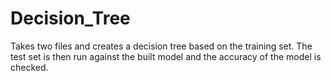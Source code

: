 # Decision_Tree
Takes two files and creates a decision tree based on the training set. The test set is then run against the built model and the
accuracy of the model is checked.
